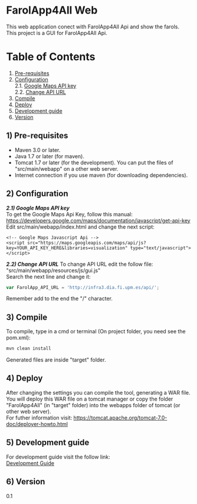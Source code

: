 # FarolApp4All Web
This web application conect with FarolApp4All Api and show the farols.  
This project is a GUI for FarolApp4All Api.


# Table of Contents
1. [Pre-requisites](#pre-requisites)
2. [Configuration](#configuration)  
2.1. [Google Maps API key](#googleMapsApiKey)  
2.2. [Change API URL](#changeAPI_URL)  
3. [Compile](#compile)
4. [Deploy](#deploy)
5. [Development guide](#developmentGuide)
6. [Version](#version)  
  

## 1) Pre-requisites <a name="pre-requisites"></a>
* Maven 3.0 or later.
* Java 1.7 or later (for maven).
* Tomcat 1.7 or later (for the development). You can put the files of "src/main/webapp" on a other web server.
* Internet connection if you use maven (for downloading dependencies).

## 2) Configuration <a name="configuration"></a>
***2.1) Google Maps API key*** <a name="googleMapsApiKey"></a>   
To get the Google Maps Api Key, follow this manual:  
https://developers.google.com/maps/documentation/javascript/get-api-key  
Edit src/main/webapp/index.html and change the next script:  
```
<!-- Google Maps Javascript Api -->
<script src="https://maps.googleapis.com/maps/api/js?key=YOUR_API_KEY_HERE&libraries=visualization" type="text/javascript"></script>
```

***2.2) Change API URL*** <a name="changeAPI_URL"></a> 
To change API URL edit the follow file:  
"src/main/webapp/resources/js/gui.js"  
Search the next line and change it:  
```js
var FarolApp_API_URL = 'http://infra3.dia.fi.upm.es/api/';
```
Remember add to the end the "/" character.


## 3) Compile <a name="compile"></a>

To compile, type in a cmd or terminal (On project folder, you need see the pom.xml):
```sh
mvn clean install
```

Generated files are inside "target" folder. 

## 4) Deploy <a name="deploy"></a>

After changing the settings you can compile the tool, generating a WAR file. You will deploy this WAR file on a tomcat manager or copy the folder "FarolApp4All" (in "target" folder) into the webapps folder of tomcat (or other web server).  
For futher information visit: https://tomcat.apache.org/tomcat-7.0-doc/deployer-howto.html

## 5) Development guide <a name="developmentGuide"></a>  

For development guide visit the follow link:  
[Development Guide](wiki/Development-guide)

## 6) Version <a name="version"></a>
0.1
